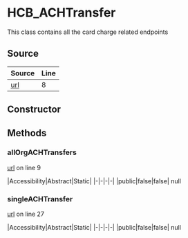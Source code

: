 # HCB_ACHTransfer

This class contains all the card charge related endpoints
## Source
|Source|Line|
|-|-|
|[url](https://github.com/devramsean0/hcb.js/blob/75b653d/src/api_endpoints/ACH_transfer.ts#L8)|8|
## Constructor
## Methods
### allOrgACHTransfers
[url](https://github.com/devramsean0/hcb.js/blob/75b653d/src/api_endpoints/ACH_transfer.ts#L9) on line 9  

|Accessibility|Abstract|Static|
|-|-|-|-|
|public|false|false|
null

### singleACHTransfer
[url](https://github.com/devramsean0/hcb.js/blob/75b653d/src/api_endpoints/ACH_transfer.ts#L27) on line 27  

|Accessibility|Abstract|Static|
|-|-|-|-|
|public|false|false|
null
